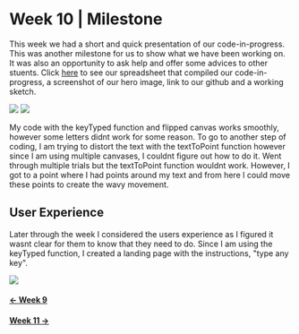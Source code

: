 # Week 10 | Milestone
This week we had a short and quick presentation of our code-in-progress. This was another milestone for us to show what we have been working on. It was also an opportunity to ask help and offer some advices to other stuents. Click [here](https://docs.google.com/spreadsheets/d/1rqOlmfpCzXC9kA_vBeLOcTpdxCvWeo4zsiNa4uiDHTY/edit#gid=0) to see our spreadsheet that compiled our code-in-progress, a screenshot of our hero image, link to our github and a working sketch.

<img src = "week 10 milestone">

<img src = "w10redpoints.JPG">

My code with the keyTyped function and flipped canvas works smoothly, however some letters didnt work for some reason. To go to another step of coding, I am trying to distort the text with the textToPoint function however since I am using multiple canvases, I couldnt figure out how to do it. Went through multiple trials but the textToPoint function wouldnt work. However, I got to a point where I had points around my text and from here I could move these points to create the wavy movement.

## User Experience
Later through the week I considered the users experience as I figured it wasnt clear for them to know that they need to do. Since I am using the keyTyped function, I created a landing page with the instructions, "type any key".

<img src="instructions"> 


#### [<- Week 9](https://github.com/natnathania/Codewords-2020/blob/master/Week%209/readme.md)
#### [Week 11 ->](https://github.com/natnathania/Codewords-2020/blob/master/Week_11/readme.md)
